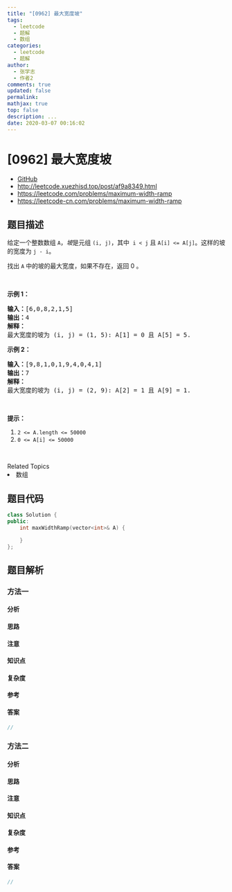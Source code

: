 ```yaml
---
title: "[0962] 最大宽度坡"
tags:
  - leetcode
  - 题解
  - 数组
categories:
  - leetcode
  - 题解
author:
  - 张学志
  - 作者2
comments: true
updated: false
permalink:
mathjax: true
top: false
description: ...
date: 2020-03-07 00:16:02
---
```



# [0962] 最大宽度坡
* [GitHub](https://github.com/algoboy101/LeetCodeCrowdsource/tree/master/_posts/QA/%5B0962%5D%20%E6%9C%80%E5%A4%A7%E5%AE%BD%E5%BA%A6%E5%9D%A1.md)
* http://leetcode.xuezhisd.top/post/af9a8349.html
* https://leetcode.com/problems/maximum-width-ramp
* https://leetcode-cn.com/problems/maximum-width-ramp


## 题目描述

<p>给定一个整数数组&nbsp;<code>A</code>，<em>坡</em>是元组&nbsp;<code>(i, j)</code>，其中&nbsp;&nbsp;<code>i &lt; j</code>&nbsp;且&nbsp;<code>A[i] &lt;= A[j]</code>。这样的坡的宽度为&nbsp;<code>j - i</code>。</p>

<p>找出&nbsp;<code>A</code>&nbsp;中的坡的最大宽度，如果不存在，返回 0 。</p>

<p>&nbsp;</p>

<p><strong>示例 1：</strong></p>

<pre><strong>输入：</strong>[6,0,8,2,1,5]
<strong>输出：</strong>4
<strong>解释：</strong>
最大宽度的坡为 (i, j) = (1, 5): A[1] = 0 且 A[5] = 5.
</pre>

<p><strong>示例 2：</strong></p>

<pre><strong>输入：</strong>[9,8,1,0,1,9,4,0,4,1]
<strong>输出：</strong>7
<strong>解释：</strong>
最大宽度的坡为 (i, j) = (2, 9): A[2] = 1 且 A[9] = 1.
</pre>

<p>&nbsp;</p>

<p><strong>提示：</strong></p>

<ol>
	<li><code>2 &lt;= A.length &lt;= 50000</code></li>
	<li><code>0 &lt;= A[i] &lt;= 50000</code></li>
</ol>

<p>&nbsp;</p>
<div><div>Related Topics</div><div><li>数组</li></div></div>


## 题目代码

```cpp
class Solution {
public:
    int maxWidthRamp(vector<int>& A) {

    }
};
```


## 题目解析


### 方法一

#### 分析

#### 思路

#### 注意

#### 知识点

#### 复杂度

#### 参考

#### 答案

```cpp
//
```


### 方法二

#### 分析

#### 思路

#### 注意

#### 知识点

#### 复杂度

#### 参考

#### 答案

```cpp
//
```


